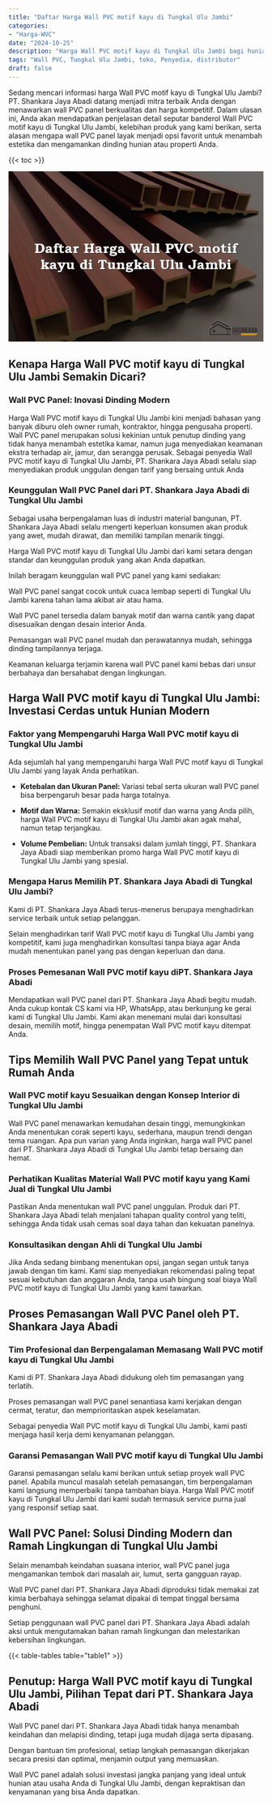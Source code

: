 ```yaml
---
title: "Daftar Harga Wall PVC motif kayu di Tungkal Ulu Jambi"
categories: 
- "Harga-WVC"
date: "2024-10-25"
description: "Harga Wall PVC motif kayu di Tungkal Ulu Jambi bagi hunian, perkantoran, dan ritel. Produk terbaik, beragam motif, warna modern, dengan layanan pemasangan oleh tenaga ahli ahli serta garansi resmi!|Jasa penjualan Wall PVC motif kayu di Tungkal Ulu Jambi untuk keperluan hunian, perkantoran, maupun ritel, dengan material berkualitas dan penempatan oleh tenaga ahli profesional serta jaminan resmi.|Solusi Wall PVC motif kayu di Tungkal Ulu Jambi yang terbukti untuk tempat tinggal, kantor, dan gerai, dengan panel berkualitas dan pemasangan dikerjakan oleh tim berpengalaman serta jaminan resmi.|Penyediaan Wall PVC motif kayu di Tungkal Ulu Jambi untuk tempat tinggal, kantor, serta ritel, dengan produk terbaik dan pemasangan ditangani oleh teknisi ahli, lengkap dengan jaminan resmi.}"
tags: "Wall PVC, Tungkal Ulu Jambi, toko, Penyedia, distributor"
draft: false
---
```


Sedang mencari informasi harga Wall PVC motif kayu di Tungkal Ulu Jambi? PT. Shankara Jaya Abadi datang menjadi mitra terbaik Anda dengan menawarkan wall PVC panel berkualitas dan harga kompetitif. Dalam ulasan ini, Anda akan mendapatkan penjelasan detail seputar banderol Wall PVC motif kayu di Tungkal Ulu Jambi, kelebihan produk yang kami berikan, serta alasan mengapa wall PVC panel layak menjadi opsi favorit untuk menambah estetika dan mengamankan dinding hunian atau properti Anda.

{{< toc >}}

![Daftar Harga Wall PVC motif kayu di Tungkal Ulu Jambi](/images/Harga-WVC/Daftar-Harga-Wall-PVC-motif-kayu-di-Tungkal-Ulu-Jambi.png)


## Kenapa Harga Wall PVC motif kayu di Tungkal Ulu Jambi Semakin Dicari?

### Wall PVC Panel: Inovasi Dinding Modern

Harga Wall PVC motif kayu di Tungkal Ulu Jambi kini menjadi bahasan yang banyak diburu oleh owner rumah, kontraktor, hingga pengusaha properti. Wall PVC panel merupakan solusi kekinian untuk penutup dinding yang tidak hanya menambah estetika kamar, namun juga menyediakan keamanan ekstra terhadap air, jamur, dan serangga perusak. Sebagai penyedia Wall PVC motif kayu di Tungkal Ulu Jambi, PT. Shankara Jaya Abadi selalu siap menyediakan produk unggulan dengan tarif yang bersaing untuk Anda

### Keunggulan Wall PVC Panel dari PT. Shankara Jaya Abadi di Tungkal Ulu Jambi

Sebagai usaha berpengalaman luas di industri material bangunan, PT. Shankara Jaya Abadi selalu mengerti keperluan konsumen akan produk yang awet, mudah dirawat, dan memiliki tampilan menarik tinggi.

Harga Wall PVC motif kayu di Tungkal Ulu Jambi dari kami setara dengan standar dan keunggulan produk yang akan Anda dapatkan.

Inilah beragam keunggulan wall PVC panel yang kami sediakan:

Wall PVC panel sangat cocok untuk cuaca lembap seperti di Tungkal Ulu Jambi karena tahan lama akibat air atau hama.

Wall PVC panel tersedia dalam banyak motif dan warna cantik yang dapat disesuaikan dengan desain interior Anda.

Pemasangan wall PVC panel mudah dan perawatannya mudah, sehingga dinding tampilannya terjaga.

Keamanan keluarga terjamin karena wall PVC panel kami bebas dari unsur berbahaya dan bersahabat dengan lingkungan.

## Harga Wall PVC motif kayu di Tungkal Ulu Jambi: Investasi Cerdas untuk Hunian Modern

### Faktor yang Mempengaruhi Harga Wall PVC motif kayu di Tungkal Ulu Jambi

Ada sejumlah hal yang mempengaruhi harga Wall PVC motif kayu di Tungkal Ulu Jambi yang layak Anda perhatikan.

- **Ketebalan dan Ukuran Panel:** Variasi tebal serta ukuran wall PVC panel bisa berpengaruh besar pada harga totalnya.

- **Motif dan Warna:** Semakin eksklusif motif dan warna yang Anda pilih, harga Wall PVC motif kayu di Tungkal Ulu Jambi akan agak mahal, namun tetap terjangkau.

- **Volume Pembelian:** Untuk transaksi dalam jumlah tinggi, PT. Shankara Jaya Abadi siap memberikan promo harga Wall PVC motif kayu di Tungkal Ulu Jambi yang spesial.

### Mengapa Harus Memilih PT. Shankara Jaya Abadi di Tungkal Ulu Jambi?

Kami di PT. Shankara Jaya Abadi terus-menerus berupaya menghadirkan service terbaik untuk setiap pelanggan.

Selain menghadirkan tarif Wall PVC motif kayu di Tungkal Ulu Jambi yang kompetitif, kami juga menghadirkan konsultasi tanpa biaya agar Anda mudah menentukan panel yang pas dengan keperluan dan dana.

### Proses Pemesanan Wall PVC motif kayu diPT. Shankara Jaya Abadi

Mendapatkan wall PVC panel dari PT. Shankara Jaya Abadi begitu mudah. Anda cukup kontak CS kami via HP, WhatsApp, atau berkunjung ke gerai kami di Tungkal Ulu Jambi. Kami akan menemani mulai dari konsultasi desain, memilih motif, hingga penempatan Wall PVC motif kayu ditempat Anda.

## Tips Memilih Wall PVC Panel yang Tepat untuk Rumah Anda

### Wall PVC motif kayu Sesuaikan dengan Konsep Interior di Tungkal Ulu Jambi

Wall PVC panel menawarkan kemudahan desain tinggi, memungkinkan Anda menentukan corak seperti kayu, sederhana, maupun trendi dengan tema ruangan. Apa pun varian yang Anda inginkan, harga wall PVC panel dari PT. Shankara Jaya Abadi di Tungkal Ulu Jambi tetap bersaing dan hemat.

### Perhatikan Kualitas Material Wall PVC motif kayu yang Kami Jual di Tungkal Ulu Jambi

Pastikan Anda menentukan wall PVC panel unggulan. Produk dari PT. Shankara Jaya Abadi telah menjalani tahapan quality control yang teliti, sehingga Anda tidak usah cemas soal daya tahan dan kekuatan panelnya.

### Konsultasikan dengan Ahli di Tungkal Ulu Jambi

Jika Anda sedang bimbang menentukan opsi, jangan segan untuk tanya jawab dengan tim kami. Kami siap menyediakan rekomendasi paling tepat sesuai kebutuhan dan anggaran Anda, tanpa usah bingung soal biaya Wall PVC motif kayu di Tungkal Ulu Jambi yang kami tawarkan.

## Proses Pemasangan Wall PVC Panel oleh PT. Shankara Jaya Abadi

### Tim Profesional dan Berpengalaman Memasang Wall PVC motif kayu di Tungkal Ulu Jambi

Kami di PT. Shankara Jaya Abadi didukung oleh tim pemasangan yang terlatih.

Proses pemasangan wall PVC panel senantiasa kami kerjakan dengan cermat, teratur, dan memprioritaskan aspek keselamatan.

Sebagai penyedia Wall PVC motif kayu di Tungkal Ulu Jambi, kami pasti menjaga hasil kerja demi kenyamanan pelanggan.

### Garansi Pemasangan Wall PVC motif kayu di Tungkal Ulu Jambi

Garansi pemasangan selalu kami berikan untuk setiap proyek wall PVC panel. Apabila muncul masalah setelah pemasangan, tim berpengalaman kami langsung memperbaiki tanpa tambahan biaya. Harga Wall PVC motif kayu di Tungkal Ulu Jambi dari kami sudah termasuk service purna jual yang responsif setiap saat.

## Wall PVC Panel: Solusi Dinding Modern dan Ramah Lingkungan di Tungkal Ulu Jambi

Selain menambah keindahan suasana interior, wall PVC panel juga mengamankan tembok dari masalah air, lumut, serta gangguan rayap.

Wall PVC panel dari PT. Shankara Jaya Abadi diproduksi tidak memakai zat kimia berbahaya sehingga selamat dipakai di tempat tinggal bersama penghuni.

Setiap penggunaan wall PVC panel dari PT. Shankara Jaya Abadi adalah aksi untuk mengutamakan bahan ramah lingkungan dan melestarikan kebersihan lingkungan.

{{< table-tables table="table1" >}}

## Penutup: Harga Wall PVC motif kayu di Tungkal Ulu Jambi, Pilihan Tepat dari PT. Shankara Jaya Abadi

Wall PVC panel dari PT. Shankara Jaya Abadi tidak hanya menambah keindahan dan melapisi dinding, tetapi juga mudah dijaga serta dipasang.

Dengan bantuan tim profesional, setiap langkah pemasangan dikerjakan secara presisi dan optimal, menjamin output yang memuaskan.

Wall PVC panel adalah solusi investasi jangka panjang yang ideal untuk hunian atau usaha Anda di Tungkal Ulu Jambi, dengan kepraktisan dan kenyamanan yang bisa Anda dapatkan.